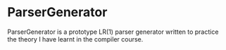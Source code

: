 ParserGenerator
===============

ParserGenerator is a prototype LR(1) parser generator written to practice the theory I have learnt in the compiler course.
